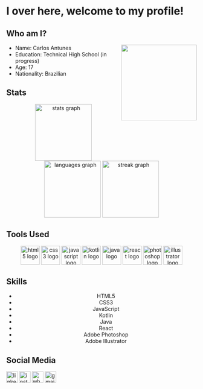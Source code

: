 # I over here, welcome to my profile!

## Who am I?

<img align="right" height="200" src="https://avatars.githubusercontent.com/u/131898555?v=4"  />

- Name: Carlos Antunes  
- Education: Technical High School (in progress)  
- Age: 17  
- Nationality: Brazilian

## Stats

<div align="center">
  <img src="https://github-readme-stats.vercel.app/api?username=carlusnz-dev&theme=dark&hide_border=false" height="150" alt="stats graph"  />
  <img src="https://github-readme-stats.vercel.app/api/top-langs?username=carlusnz-dev&layout=compact&theme=dark&hide_border=true" height="150" alt="languages graph"  />
  <img src="https://streak-stats.demolab.com?user=carlusnz-dev&theme=dark&hide_border=false&border_radius=5" height="150" alt="streak graph"  />
</div>

## Tools Used

<div align="center">
  <img src="https://cdn.jsdelivr.net/gh/devicons/devicon/icons/html5/html5-original.svg" height="50" alt="html5 logo"  />
  <img src="https://cdn.jsdelivr.net/gh/devicons/devicon/icons/css3/css3-original.svg" height="50" alt="css3 logo"  />
  <img src="https://cdn.jsdelivr.net/gh/devicons/devicon/icons/javascript/javascript-original.svg" height="50" alt="javascript logo"  />
  <img src="https://cdn.jsdelivr.net/gh/devicons/devicon/icons/kotlin/kotlin-original.svg" height="50" alt="kotlin logo"  />
  <img src="https://cdn.jsdelivr.net/gh/devicons/devicon/icons/java/java-original.svg" height="50" alt="java logo"  />
  <img src="https://cdn.jsdelivr.net/gh/devicons/devicon/icons/react/react-original.svg" height="50" alt="react logo"  />
  <img src="https://cdn.jsdelivr.net/gh/devicons/devicon/icons/photoshop/photoshop-plain.svg" height="50" alt="photoshop logo"  />
  <img src="https://cdn.jsdelivr.net/gh/devicons/devicon/icons/illustrator/illustrator-plain.svg" height="50" alt="illustrator logo"  />
</div>

## Skills

<div align="center">
  <ul>
     <li>HTML5</li>
     <li>CSS3</li>
     <li>JavaScript</li>
     <li>Kotlin</li>
     <li>Java</li>
     <li>React</li>
     <li>Adobe Photoshop</li>
     <li>Adobe Illustrator</li>
</ul>
</div>

## Social Media

<div align="left">
  <img src="https://raw.githubusercontent.com/maurodesouza/profile-readme-generator/master/src/assets/icons/social/linkedin/default.svg" width="30" height="30" alt="linkedin logo"  />
  <img src="https://raw.githubusercontent.com/maurodesouza/profile-readme-generator/master/src/assets/icons/social/instagram/default.svg" width="30" height="30" alt="instagram logo"  />
  <img src="https://raw.githubusercontent.com/maurodesouza/profile-readme-generator/master/src/assets/icons/social/whatsapp/default.svg" width="30" height="30" alt="whatsapp logo"  />
  <img src="https://raw.githubusercontent.com/maurodesouza/profile-readme-generator/master/src/assets/icons/social/gmail/default.svg" width="30" height="30" alt="gmail logo"  />
</div>
